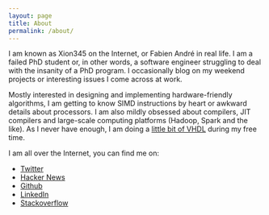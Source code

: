 ```yaml
---
layout: page
title: About
permalink: /about/
---
```


I am known as Xion345 on the Internet, or Fabien André in real life. I am a failed
PhD student or, in other words, a software engineer struggling to deal with the
insanity of a PhD program. I occasionally blog on my weekend projects or 
interesting issues I come across at work.

Mostly interested in designing and implementing hardware-friendly algorithms, I 
am getting to know SIMD instructions by heart or awkward details about processors. 
I am also mildly obsessed about compilers, JIT compilers and large-scale computing 
platforms (Hadoop, Spark and the like). As I never have enough, I am doing a
[little bit of VHDL](https://github.com/Xion345/fpga-projects) during my free time.

I am all over the Internet, you can find me on:

- [Twitter](https://twitter.com/_Xion345)
- [Hacker News](https://news.ycombinator.com/threads?id=Xion345)
- [Github](https://github.com/Xion345)
- [LinkedIn](https://github.com/Xion345)
- [Stackoverflow](http://stackoverflow.com/users/955170/xion345)


